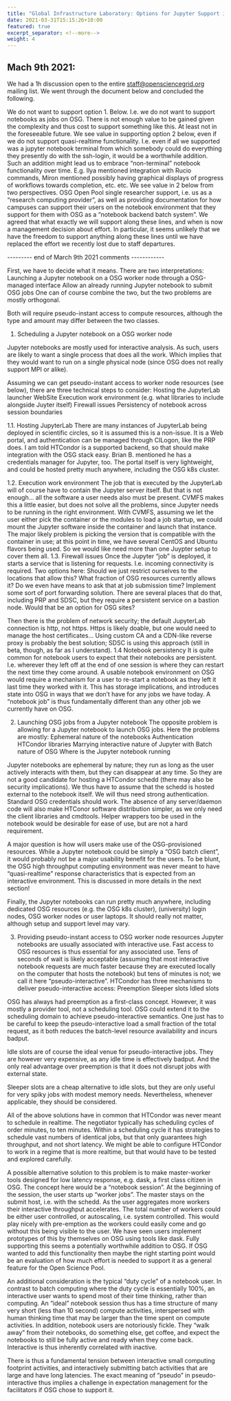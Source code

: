 ```yaml
---
title: "Global Infrastructure Laboratory: Options for Jupyter Support in OSG"
date: 2021-03-31T15:15:26+10:00
featured: true
excerpt_separator: <!--more-->
weight: 4
---
```

Mach 9th 2021:
---------------------
We had a 1h discussion open to the entire staff@opensciencegrid.org mailing list. 
We went through the document below and concluded the following.

We do not want to support option 1. Below. I.e. we do not want to support notebooks as jobs on OSG. There is not enough value to be gained given the complexity and thus cost to support something like this. At least not in the foreseeable future.
We see value in supporting option 2 below, even if we do not support quasi-realtime functionality. I.e. even if all we supported was a jupyter notebook terminal from which somebody could do everything they presently do with the ssh-login, it would be a worthwhile addition. Such an addition might lead us to embrace “non-terminal” notebook functionality over time. E.g. Ilya mentioned integration with Rucio commands, Miron mentioned possibly having graphical displays of progress of workflows towards completion, etc. etc.
We see value in 2 below from two perspectives. OSG Open Pool single researcher support, i.e. us as a “research computing provider”, as well as providing documentation for how campuses can support their users on the notebook environment that they support for them with OSG as a “notebook backend batch system”.
We agreed that what exactly we will support along these lines, and when is now a management decision about effort. In particular, it seems unlikely that we have the freedom to support anything along these lines until we have replaced the effort we recently lost due to staff departures. 

--------- end of March 9th 2021 comments ------------

First, we have to decide what it means.
There are two interpretations:
Launching a Jupyter notebook on a OSG worker node through a OSG-managed interface
Allow an already running Jupyter notebook to submit OSG jobs
One can of course combine the two, but the two problems are mostly orthogonal.

Both will require pseudo-instant access to compute resources, although the type and amount may differ between the two classes.

1. Scheduling a Jupyter notebook on a OSG worker node

Jupyter notebooks are mostly used for interactive analysis. As such, users are likely to want a single process that does all the work. Which implies that they would want to run on a single physical node (since OSG does not really support MPI or alike).

Assuming we can get pseudo-instant access to worker node resources (see below), there are three technical steps to consider:
Hosting the JupyterLab launcher WebSite
Execution work environment (e.g. what libraries to include alongside Juyter itself)
Firewall issues
Persistency of notebook across session boundaries

1.1. Hosting JupyterLab
There are many instances of JupyterLab being deployed in scientific circles, so it is assumed this is a non-issue. It is a Web portal, and authentication can be managed through CILogon, like the PRP does.
I am told HTCondor is a supported backend, so that should make integration with the OSG stack easy. Brian B. mentioned he has a credentials manager for Jupyter, too.
The portal itself is very lightweight, and could be hosted pretty much anywhere, including the OSG k8s cluster.

1.2. Execution work environment
The job that is executed by the JupyterLab will of course have to contain the Jupyter server itself. But that is not enough… all the software a user needs also must be present.
CVMFS makes this a little easier, but does not solve all the problems, since Jupyter needs to be running in the right environment. 
With CVMFS, assuming we let the user either pick the container or the modules to load a job startup, we could mount the Jupyter software inside the container and launch that instance. The major likely problem is picking the version that is compatible with the container in use; at this point in time, we have several CentOS and Ubuntu flavors being used. So we would like need more than one Juypter setup to cover them all.
1.3. Firewall issues
Once the Jupyter “job” is deployed, it starts a service that is listening for requests. I.e. incoming connectivity is required.
Two options here:
Should we just restrict ourselves to the locations that allow this? What fraction of OSG resources currently allows it? Do we even have means to ask that at job submission time?
Implement some sort of port forwarding solution. There are several places that do that, including PRP and SDSC, but they require a persistent service on a bastion node. Would that be an option for OSG sites?

Then there is the problem of network security; the default JupyterLab connection is http, not https. Https is likely doable, but one would need to manage the host certificates… Using custom CA and a CDN-like reverse proxy is probably the best solution; SDSC is using this approach (still in beta, though, as far as I understand).
1.4 Notebook persistency
It is quite common for notebook users to expect that their notebooks are persistent. I.e. wherever they left off at the end of one session is where they can restart the next time they come around. A usable notebook environment on OSG would require a mechanism for a user to re-start a notebook as they left it last time they worked with it. This has storage implications, and introduces state into OSG in ways that we don’t have for any jobs we have today. A “notebook job” is thus fundamentally different than any other job we currently have on OSG.

2. Launching OSG jobs from a Jupyter notebook
The opposite problem is allowing for a Jupyter notebook to launch OSG jobs.
Here the problems are mostly:
Ephemeral nature of the notebooks
Authentication
HTCondor libraries
Marrying interactive nature of Jupyter with Batch nature of OSG
Where is the Jupyter notebook running


Jupyter notebooks are ephemeral by nature; they run as long as the user actively interacts with them, but they can disappear at any time. So they are not a good candidate for hosting a HTCondor schedd (there may also be security implications). We thus have to assume that the schedd is hosted external to the notebook itself.
We will thus need strong authentication. Standard OSG credentials should work.
The absence of any server/daemon code will also make HTConor software distribution simpler, as we only need the client libraries and cmdtools. Helper wrappers too be used in the notebook would be desirable for ease of use, but are not a hard requirement.

A major question is how will users make use of the OSG-provisioned resources. While a Jupyter notebook could be simply a “OSG batch client”, it would probably not be a major usability benefit for the users. To be blunt, the OSG high throughput computing environment was never meant to have “quasi-realtime” response characteristics that is expected from an interactive environment. This is discussed in more details in the next section!  

Finally, the Jupyter notebooks can run pretty much anywhere, including dedicated OSG resources (e.g. the OSG k8s cluster), (university) login nodes, OSG worker nodes or user laptops. It should really not matter, although setup and support level may vary.

3. Providing pseudo-instant access to OSG worker node resources
Jupyter notebooks are usually associated with interactive use. Fast access to OSG resources is thus essential for any associated use. Tens of seconds of wait is likely acceptable (assuming that most interactive notebook requests are much faster because they are executed locally on the computer that hosts the notebook) but tens of minutes is not; we call it here “pseudo-interactive”. 
HTCondor has three mechanisms to deliver pseudo-interactive access:
Preemption
Sleeper slots
Idled slots

OSG has always had preemption as a first-class concept. However, it was mostly a provider tool, not a scheduling tool. OSG could extend it to the scheduling domain to achieve pseudo-interactive semantics. One just has to be careful to keep the pseudo-interactive load a small fraction of the total request, as it both reduces the batch-level resource availability and incurs badput.

Idle slots are of course the ideal venue for pseudo-interactive jobs. They are however very expensive, as any idle time is effectively badput. And the only real advantage over preemption is that it does not disrupt jobs with external state.

Sleeper slots are a cheap alternative to idle slots, but they are only useful for very spiky jobs with modest memory needs. Nevertheless, whenever applicable, they should be considered.

All of the above solutions have in common that HTCondor was never meant to schedule in realtime. The negotiator typically has scheduling cycles of order minutes, to ten minutes. Within a scheduling cycle it has strategies to schedule vast numbers of identical jobs, but that only guarantees high throughput, and not short latency. We might be able to configure HTCondor to work in a regime that is more realtime, but that would have to be tested and explored carefully. 

A possible alternative solution to this problem is to make master-worker tools designed for low latency response, e.g. dask, a first class citizen in OSG. The concept here would be a “notebook session”. At the beginning of the session, the user starts up “worker jobs”. The master stays on the submit host, i.e. with the schedd. As the user aggregates more workers their interactive throughput accelerates. The total number of workers could be either user controlled, or autoscaling, i.e. system controlled. This would play nicely with pre-emption as the workers could easily come and go without this being visible to the user. We have seen users implement prototypes of this by themselves on OSG using tools like dask. Fully supporting this seems a potentially worthwhile addition to OSG. If OSG wanted to add this functionality then maybe the right starting point would be an evaluation of how much effort is needed to support it as a general feature for the Open Science Pool.

An additional consideration is the typical “duty cycle” of a notebook user. In contrast to batch computing where the duty cycle is essentially 100%, an interactive user wants to spend most of their time thinking, rather than computing. An “ideal” notebook session thus has a time structure of many very short (less than 10 second) compute activities, interspersed with human thinking time that may be larger than the time spent on compute activities. In addition, notebook users are notoriously fickle. They “walk away” from their notebooks, do something else, get coffee, and expect the notebooks to still be fully active and ready when they come back. Interactive is thus inherently correlated with inactive. 

There is thus a fundamental tension between interactive small computing footprint activities, and interactively submitting batch activities that are large and have long latencies. The exact meaning of “pseudo” in pseudo-interactive thus implies a challenge in expectation management for the facilitators if OSG chose to support it.




